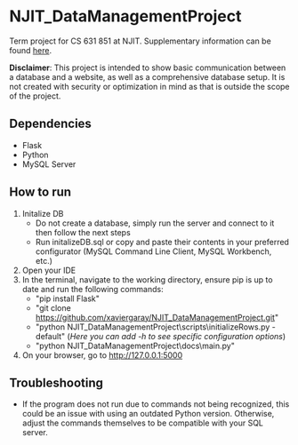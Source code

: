 # NJIT_DataManagementProject
Term project for CS 631 851 at NJIT. Supplementary information can be found [here](https://docs.google.com/document/d/1sM_TkhyeoWbIAFcrFBpwjBQ53cSiwFLRUVbyaL_cA-M/edit?usp=sharing).

**Disclaimer**: This project is intended to show basic communication between a database and a website, as well as a comprehensive database setup. It is not created with security or optimization in mind as that is outside the scope of the project.

## Dependencies
* Flask
* Python
* MySQL Server

## How to run
1. Initalize DB
   * Do not create a database, simply run the server and connect to it then follow the next steps
   * Run initalizeDB.sql or copy and paste their contents in your preferred configurator (MySQL Command Line Client, MySQL Workbench, etc.)
3. Open your IDE
4. In the terminal, navigate to the working directory, ensure pip is up to date and run the following commands:
   * "pip install Flask"
   * "git clone https://github.com/xaviergaray/NJIT_DataManagementProject.git"
   * "python NJIT_DataManagementProject\scripts\initializeRows.py -default" (*Here you can add -h to see specific configuration options*)
   * "python NJIT_DataManagementProject\docs\main.py"
5. On your browser, go to http://127.0.0.1:5000

## Troubleshooting
* If the program does not run due to commands not being recognized, this could be an issue with using an outdated Python version. Otherwise, adjust the commands themselves to be compatible with your SQL server.
